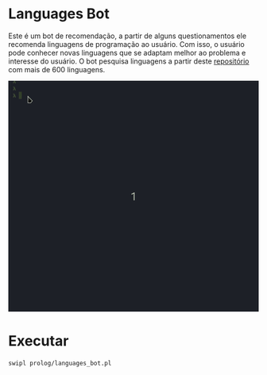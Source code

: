 # Languages Bot

Este é um bot de recomendação, a partir de alguns questionamentos ele recomenda linguagens de programação ao usuário. Com isso, o usuário pode conhecer novas linguagens que se adaptam melhor ao problema e interesse do usuário. O bot pesquisa linguagens a partir deste [repositório](https://github.com/raulpy271/languagesDataset) com mais de 600 linguagens. 

![screenshoot showing the usage of the bot](usage.gif)

# Executar

```
swipl prolog/languages_bot.pl
```
